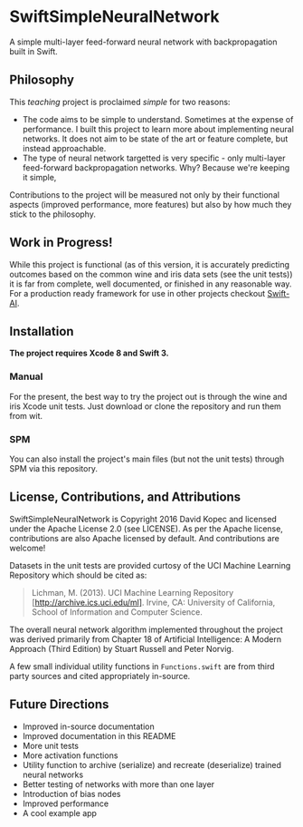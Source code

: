 # SwiftSimpleNeuralNetwork
A simple multi-layer feed-forward neural network with backpropagation built in Swift.

## Philosophy
This *teaching* project is proclaimed *simple* for two reasons:
- The code aims to be simple to understand. Sometimes at the expense of performance. I built this project to learn more about implementing neural networks. It does not aim to be state of the art or feature complete, but instead approachable.
- The type of neural network targetted is very specific - only multi-layer feed-forward backpropagation networks. Why? Because we're keeping it simple,

Contributions to the project will be measured not only by their functional aspects (improved performance, more features) but also by how much they stick to the philosophy.

## Work in Progress!
While this project is functional (as of this version, it is accurately predicting outcomes based on the common wine and iris data sets (see the unit tests)) it is far from complete, well documented, or finished in any reasonable way. For a production ready framework for use in other projects checkout [Swift-AI](https://github.com/collinhundley/Swift-AI).

## Installation

**The project requires Xcode 8 and Swift 3.**

### Manual

For the present, the best way to try the project out is through the wine and iris Xcode unit tests. Just download or clone the repository and run them from wit.

### SPM

You can also install the project's main files (but not the unit tests) through SPM via this repository.

## License, Contributions, and Attributions

SwiftSimpleNeuralNetwork is Copyright 2016 David Kopec and licensed under the Apache License 2.0 (see LICENSE). As per the Apache license, contributions are also Apache licensed by default. And contributions are welcome!

Datasets in the unit tests are provided curtosy of the UCI Machine Learning Repository which should be cited as:
> Lichman, M. (2013). UCI Machine Learning Repository [http://archive.ics.uci.edu/ml]. Irvine, CA: University of California, School of Information and Computer Science.

The overall neural network algorithm implemented throughout the project was derived primarily from Chapter 18 of Artificial Intelligence: A Modern Approach (Third Edition) by Stuart Russell and Peter Norvig.

A few small individual utility functions in `Functions.swift` are from third party sources and cited appropriately in-source.

## Future Directions

- Improved in-source documentation
- Improved documentation in this README
- More unit tests
- More activation functions
- Utility function to archive (serialize) and recreate (deserialize) trained neural networks
- Better testing of networks with more than one layer
- Introduction of bias nodes
- Improved performance
- A cool example app
